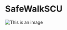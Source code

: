 # SafeWalkSCU
![This is an image](https://cdn.discordapp.com/attachments/1037476355354394654/1041354903567745125/Orkut_-_Profile_Screen_Community.png)

